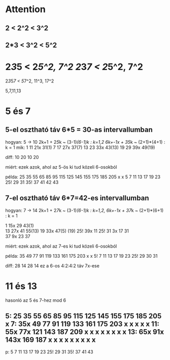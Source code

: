 # Attention

2 					< 2^2 < 3^2
-------------------------------
2*3 				< 3^2 < 5^2
-------------------------------
2*3*5 				< 2*5^2, 7^2
	2*3*7			< 2*5^2, 7^2
=======================================	
2*3*5*7 			< 5*7^2, 11^3, 17^2	

5,7,11,13

# 5 és 7

5-el osztható táv 6*5 = 30-as intervallumban
--------------------------------------------
hogyan:
5 -> 10
	2k+1 	+ 2*5*k ~ (3-1)*(6-1)*k : k=1,2
	6k+-1x	+ 3*5*k ~ (2+1)*(4+1) : k = 1
mik:
1	11	21x	31(1)
7	17	27x	37(7)
13	23	33x	43(13)
19	29	39x	49(19)

diff: 10 20 10 20

miért:
	ezek azok, ahol az 5-ös ki tud közeli 6-osokból

példa: 
	25 35 55 65	85 95 115 125	145 155	175	185	205	x	x
	5  7  11 13  17 19 23  25!	29	31	35!	37	41	42	43

7-el osztható táv 6*7=42-es intervallumban
------------------------------------------
hogyan:
7 -> 14
	2k+1 	+ 2*7*k ~ (3-1)*(6-1)*k : k=1,2,
	6k+-1x	+ 3*7*k ~ (2+1)*(6+1) : k = 1
	
1	15x	29		43(1)	
13	27x	41		55(13)
19	33x	47(5)	(19)
25!	39x	11		25!
31	3x	17		31	
37	9x	23		37

miért:
	ezek azok, ahol az 7-es ki tud közeli 6-osokból
	
példa: 
	35	49	77	91	119	133	161	175	203	x	x
	5!   7	11	13  17 	19 	23	25!	29	30	31

diff: 28 14 28 14 ez a 6-os 4:2:4:2 táv 7x-ese

# 11 és 13
hasonló az 5 és 7-hez mod 6


5:	25	 35	 55	    65	85 	95 	115 125	145 155	175	185	205	x
7:	35x	 49	 77	    91	119	133	161	175	203	x	x   x   x	x
11:	55x	 77x 121    143	187	209	x	x	x	x	x   x   x	x
13:	65x	 91x 143x	169	187	x	x	x	x	x	x   x   x	x
--------------------------------------------------------------
p:	5  	 7	  11	13  17 	19 	23  25!	29	31	35!	37	41	43


